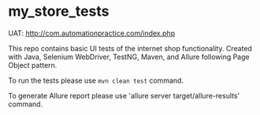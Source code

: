 # my_store_tests

UAT: http://com.automationpractice.com/index.php

This repo contains basic UI tests  of the internet shop functionality.
Created with Java, Selenium WebDriver, TestNG, Maven, and Allure following Page Object pattern.

To run the tests please use `mvn clean test` command.

To generate Allure report please use 'allure server target/allure-results' command.